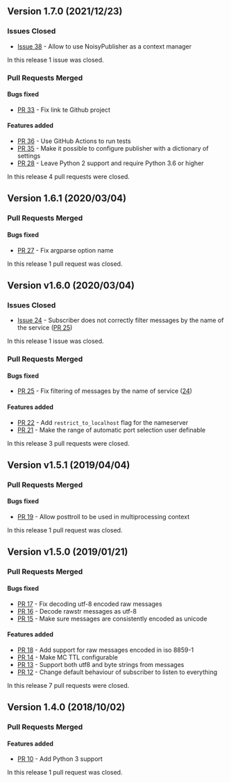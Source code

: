 ## Version 1.7.0 (2021/12/23)

### Issues Closed

* [Issue 38](https://github.com/pytroll/posttroll/issues/38) - Allow to use NoisyPublisher as a context manager

In this release 1 issue was closed.

### Pull Requests Merged

#### Bugs fixed

* [PR 33](https://github.com/pytroll/posttroll/pull/33) - Fix link te Github project

#### Features added

* [PR 36](https://github.com/pytroll/posttroll/pull/36) - Use GitHub Actions to run tests
* [PR 35](https://github.com/pytroll/posttroll/pull/35) - Make it possible to configure publisher with a dictionary of settings
* [PR 28](https://github.com/pytroll/posttroll/pull/28) - Leave Python 2 support and require Python 3.6 or higher

In this release 4 pull requests were closed.


## Version 1.6.1 (2020/03/04)


### Pull Requests Merged

#### Bugs fixed

* [PR 27](https://github.com/pytroll/posttroll/pull/27) - Fix argparse option name

In this release 1 pull request was closed.


## Version v1.6.0 (2020/03/04)

### Issues Closed

* [Issue 24](https://github.com/pytroll/posttroll/issues/24) - Subscriber does not correctly filter messages by the name of the service ([PR 25](https://github.com/pytroll/posttroll/pull/25))

In this release 1 issue was closed.

### Pull Requests Merged

#### Bugs fixed

* [PR 25](https://github.com/pytroll/posttroll/pull/25) - Fix filtering of messages by the name of service ([24](https://github.com/pytroll/posttroll/issues/24))

#### Features added

* [PR 22](https://github.com/pytroll/posttroll/pull/22) - Add `restrict_to_localhost` flag for the nameserver
* [PR 21](https://github.com/pytroll/posttroll/pull/21) - Make the range of automatic port selection user definable

In this release 3 pull requests were closed.


## Version v1.5.1 (2019/04/04)


### Pull Requests Merged

#### Bugs fixed

* [PR 19](https://github.com/pytroll/posttroll/pull/19) - Allow posttroll to be used in multiprocessing context

In this release 1 pull request was closed.


## Version v1.5.0 (2019/01/21)


### Pull Requests Merged

#### Bugs fixed

* [PR 17](https://github.com/pytroll/posttroll/pull/17) - Fix decoding utf-8 encoded raw messages
* [PR 16](https://github.com/pytroll/posttroll/pull/16) - Decode rawstr messages as utf-8
* [PR 15](https://github.com/pytroll/posttroll/pull/15) - Make sure messages are consistently encoded as unicode

#### Features added

* [PR 18](https://github.com/pytroll/posttroll/pull/18) - Add support for raw messages encoded in iso 8859-1
* [PR 14](https://github.com/pytroll/posttroll/pull/14) - Make MC TTL configurable
* [PR 13](https://github.com/pytroll/posttroll/pull/13) - Support both utf8 and byte strings from messages
* [PR 12](https://github.com/pytroll/posttroll/pull/12) - Change default behaviour of subscriber to listen to everything

In this release 7 pull requests were closed.


## Version 1.4.0 (2018/10/02)


### Pull Requests Merged

#### Features added

* [PR 10](https://github.com/pytroll/posttroll/pull/10) - Add Python 3 support

In this release 1 pull request was closed.
